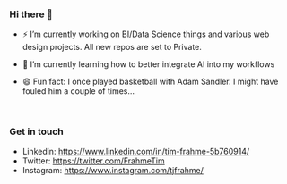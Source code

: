 ### Hi there 👋

- ⚡ I’m currently working on BI/Data Science things and various web design projects.  All new repos are set to Private.

- 🌱 I’m currently learning how to better integrate AI into my workflows

- 😄 Fun fact: I once played basketball with Adam Sandler.  I might have fouled him a couple of times...

<br>


### Get in touch
- Linkedin: https://www.linkedin.com/in/tim-frahme-5b760914/
- Twitter: https://twitter.com/FrahmeTim
- Instagram: https://www.instagram.com/tjfrahme/


<!--
**tjfrahme/tjfrahme** is a ✨ _special_ ✨ repository because its `README.md` (this file) appears on your GitHub profile.

Here are some ideas to get you started:

- 🔭 I’m currently working on ...
- 🌱 I’m currently learning ...
- 👯 I’m looking to collaborate on ...
- 🤔 I’m looking for help with ...
- 💬 Ask me about ...
- 📫 How to reach me: ...
- 😄 Pronouns: ...
- ⚡ Fun fact: ...
-->
